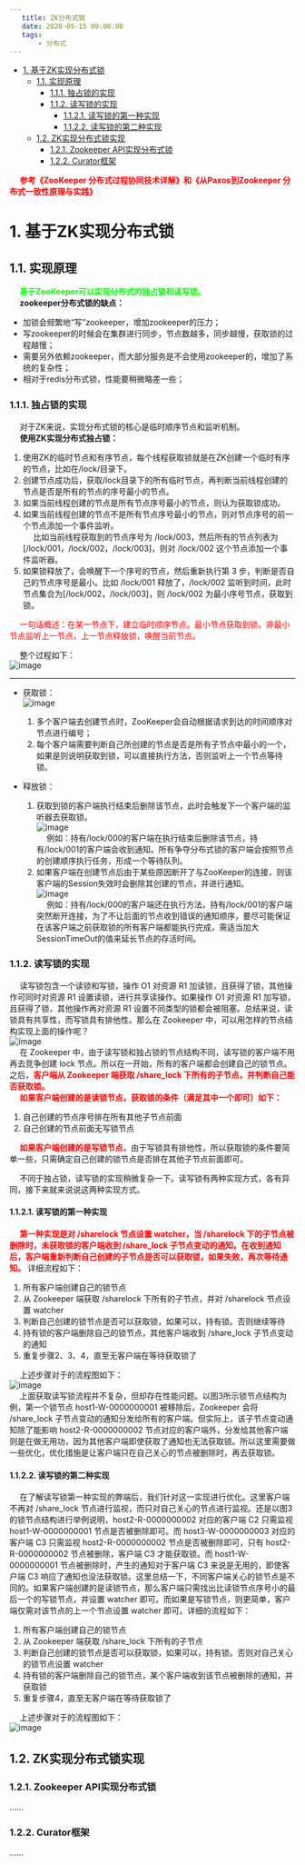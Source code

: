 ```yaml
---
   title: ZK分布式锁
   date: 2020-05-15 00:00:00
   tags:
       - 分布式
---
```

<!-- TOC -->

- [1. 基于ZK实现分布式锁](#1-基于zk实现分布式锁)
    - [1.1. 实现原理](#11-实现原理)
        - [1.1.1. 独占锁的实现](#111-独占锁的实现)
        - [1.1.2. 读写锁的实现](#112-读写锁的实现)
            - [1.1.2.1. 读写锁的第一种实现](#1121-读写锁的第一种实现)
            - [1.1.2.2. 读写锁的第二种实现](#1122-读写锁的第二种实现)
    - [1.2. ZK实现分布式锁实现](#12-zk实现分布式锁实现)
        - [1.2.1. Zookeeper API实现分布式锁](#121-zookeeper-api实现分布式锁)
        - [1.2.2. Curator框架](#122-curator框架)

<!-- /TOC -->

<!-- 
https://mp.weixin.qq.com/s/9whV1nuwfu2hWt8newteTA 
https://www.cnblogs.com/wang-meng/default.html?page=2
-->
&emsp; **<font color = "red">参考《ZooKeeper 分布式过程协同技术详解》和《从Paxos到Zookeeper 分布式一致性原理与实践》</font>**  

# 1. 基于ZK实现分布式锁

## 1.1. 实现原理
&emsp; **<font color = "lime">基于ZooKeeper可以实现分布式的独占锁和读写锁。</font>**  
&emsp; **zookeeper分布式锁的缺点：**  

* 加锁会频繁地“写”zookeeper，增加zookeeper的压力；  
* 写zookeeper的时候会在集群进行同步，节点数越多，同步越慢，获取锁的过程越慢；  
* 需要另外依赖zookeeper，而大部分服务是不会使用zookeeper的，增加了系统的复杂性；  
* 相对于redis分布式锁，性能要稍微略差一些；  

### 1.1.1. 独占锁的实现  
&emsp; 对于ZK来说，实现分布式锁的核心是临时顺序节点和监听机制。  
&emsp; **使用ZK实现分布式独占锁：**  
1. 使用ZK的临时节点和有序节点，每个线程获取锁就是在ZK创建一个临时有序的节点，比如在/lock/目录下。  
2. 创建节点成功后，获取/lock目录下的所有临时节点，再判断当前线程创建的节点是否是所有的节点的序号最小的节点。  
3. 如果当前线程创建的节点是所有节点序号最小的节点，则认为获取锁成功。  
4. 如果当前线程创建的节点不是所有节点序号最小的节点，则对节点序号的前一个节点添加一个事件监听。  
&emsp; 比如当前线程获取到的节点序号为 /lock/003，然后所有的节点列表为[/lock/001，/lock/002，/lock/003]，则对 /lock/002 这个节点添加一个事件监听器。  
5. 如果锁释放了，会唤醒下一个序号的节点，然后重新执行第 3 步，判断是否自己的节点序号是最小。比如 /lock/001 释放了，/lock/002 监听到时间，此时节点集合为[/lock/002，/lock/003]，则 /lock/002 为最小序号节点，获取到锁。  

&emsp; <font color="red">一句话概述：在某一节点下，建立临时顺序节点。最小节点获取到锁。非最小节点监听上一节点，上一节点释放锁，唤醒当前节点。</font>

&emsp; 整个过程如下：  
![image](https://gitee.com/wt1814/pic-host/raw/master/images/microService/problems/problem-14.png)  

----
* 获取锁：  
![image](https://gitee.com/wt1814/pic-host/raw/master/images/microService/problems/problem-15.png)  
    1. 多个客户端去创建节点时，ZooKeeper会自动根据请求到达的时间顺序对节点进行编号；  
    2. 每个客户端需要判断自己所创建的节点是否是所有子节点中最小的一个，如果是则说明获取到锁，可以直接执行方法，否则监听上一个节点等待锁。  


* 释放锁：  

    1. 获取到锁的客户端执行结束后删除该节点，此时会触发下一个客户端的监听器去获取锁。  
    ![image](https://gitee.com/wt1814/pic-host/raw/master/images/microService/problems/problem-16.png)  
    &emsp; 例如：持有/lock/000的客户端在执行结束后删除该节点，持有/lock/001的客户端会收到通知。所有争夺分布式锁的客户端会按照节点的创建顺序执行任务，形成一个等待队列。  
    2. 如果客户端在创建节点后由于某些原因断开了与ZooKeeper的连接，则该客户端的Session失效时会删除其创建的节点，并进行通知。  
    ![image](https://gitee.com/wt1814/pic-host/raw/master/images/microService/problems/problem-17.png)  
    &emsp; 例如：持有/lock/000的客户端还在执行方法，持有/lock/001的客户端突然断开连接，为了不让后面的节点收到错误的通知顺序，要尽可能保证在该客户端之前获取锁的所有客户端都能执行完成，需适当加大SessionTimeOut的值来延长节点的存活时间。  

### 1.1.2. 读写锁的实现  
&emsp; 读写锁包含一个读锁和写锁，操作 O1 对资源 R1 加读锁，且获得了锁，其他操作可同时对资源 R1 设置读锁，进行共享读操作。如果操作 O1 对资源 R1 加写锁，且获得了锁，其他操作再对资源 R1 设置不同类型的锁都会被阻塞。总结来说，读锁具有共享性，而写锁具有排他性。那么在 Zookeeper 中，可以用怎样的节点结构实现上面的操作呢？  
![image](https://gitee.com/wt1814/pic-host/raw/master/images/microService/problems/problem-37.png)  
&emsp; 在 Zookeeper 中，由于读写锁和独占锁的节点结构不同，读写锁的客户端不用再去竞争创建 lock 节点。所以在一开始，所有的客户端都会创建自己的锁节点。之后，**<font color = "red">客户端从 Zookeeper 端获取 /share_lock 下所有的子节点，并判断自己能否获取锁。</font>**  
&emsp; **<font color = "red">如果客户端创建的是读锁节点，获取锁的条件（满足其中一个即可）如下：</font>**  
1. 自己创建的节点序号排在所有其他子节点前面  
2. 自己创建的节点前面无写锁节点  

&emsp; **<font color = "red">如果客户端创建的是写锁节点</font>**，由于写锁具有排他性，所以获取锁的条件要简单一些，只需确定自己创建的锁节点是否排在其他子节点前面即可。  

&emsp; 不同于独占锁，读写锁的实现稍微复杂一下。读写锁有两种实现方式，各有异同，接下来就来说说这两种实现方式。  

#### 1.1.2.1. 读写锁的第一种实现  
&emsp; **<font color = "red">第一种实现是对 /sharelock 节点设置 watcher，当 /sharelock 下的子节点被删除时，未获取锁的客户端收到 /share_lock 子节点变动的通知。在收到通知后，客户端重新判断自己创建的子节点是否可以获取锁，如果失败，再次等待通知。</font>** 详细流程如下：  
1. 所有客户端创建自己的锁节点  
2. 从 Zookeeper 端获取 /sharelock 下所有的子节点，并对 /sharelock 节点设置 watcher  
3. 判断自己创建的锁节点是否可以获取锁，如果可以，持有锁。否则继续等待  
4. 持有锁的客户端删除自己的锁节点，其他客户端收到 /share_lock 子节点变动的通知  
5. 重复步骤2、3、4，直至无客户端在等待获取锁了  

&emsp; 上述步骤对于的流程图如下：  
![image](https://gitee.com/wt1814/pic-host/raw/master/images/microService/problems/problem-38.png)  
&emsp; 上面获取读写锁流程并不复杂，但却存在性能问题。以图3所示锁节点结构为例，第一个锁节点 host1-W-0000000001 被移除后，Zookeeper 会将 /share_lock 子节点变动的通知分发给所有的客户端。但实际上，该子节点变动通知除了能影响 host2-R-0000000002 节点对应的客户端外，分发给其他客户端则是在做无用功，因为其他客户端即使获取了通知也无法获取锁。所以这里需要做一些优化，优化措施是让客户端只在自己关心的节点被删除时，再去获取锁。  

#### 1.1.2.2. 读写锁的第二种实现  
&emsp; 在了解读写锁第一种实现的弊端后，我们针对这一实现进行优化。这里客户端不再对 /share_lock 节点进行监视，而只对自己关心的节点进行监视。还是以图3的锁节点结构进行举例说明，host2-R-0000000002 对应的客户端 C2 只需监视 host1-W-0000000001 节点是否被删除即可。而 host3-W-0000000003 对应的客户端 C3 只需监视 host2-R-0000000002 节点是否被删除即可，只有 host2-R-0000000002 节点被删除，客户端 C3 才能获取锁。而 host1-W-0000000001 节点被删除时，产生的通知对于客户端 C3 来说是无用的，即使客户端 C3 响应了通知也没法获取锁。这里总结一下，不同客户端关心的锁节点是不同的。如果客户端创建的是读锁节点，那么客户端只需找出比读锁节点序号小的最后一个的写锁节点，并设置 watcher 即可。而如果是写锁节点，则更简单，客户端仅需对该节点的上一个节点设置 watcher 即可。详细的流程如下：  
1. 所有客户端创建自己的锁节点
2. 从 Zookeeper 端获取 /share_lock 下所有的子节点
3. 判断自己创建的锁节点是否可以获取锁，如果可以，持有锁。否则对自己关心的锁节点设置 watcher
4. 持有锁的客户端删除自己的锁节点，某个客户端收到该节点被删除的通知，并获取锁
5. 重复步骤4，直至无客户端在等待获取锁了

&emsp; 上述步骤对于的流程图如下：  
![image](https://gitee.com/wt1814/pic-host/raw/master/images/microService/problems/problem-39.png)  

## 1.2. ZK实现分布式锁实现
### 1.2.1. Zookeeper API实现分布式锁  
......

### 1.2.2. Curator框架  
......

